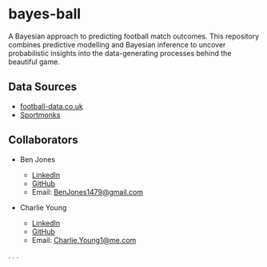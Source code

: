 # bayes-ball
A Bayesian approach to predicting football match outcomes. This repository combines predictive modelling and Bayesian inference to uncover probabilistic insights into the data-generating processes behind the beautiful game.

## Data Sources
 - [football-data.co.uk](https://www.football-data.co.uk)
 - [Sportmonks](https://my.sportmonks.com)

## Collaborators
- Ben Jones
  - [LinkedIn](https://www.linkedin.com/in/benjonesdata/)
  - [GitHub](https://github.com/BenJonesData)
  - Email: BenJones1479@gmail.com

- Charlie Young
  - [LinkedIn](https://www.linkedin.com/in/charlie-young-a38219173/)
  - [GitHub](https://github.com/YoungOne360)
  - Email: Charlie.Young1@me.com

.
.
.